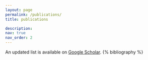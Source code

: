 ```yaml
---
layout: page
permalink: /publications/
title: publications

description:
nav: true
nav_order: 2
---
```


<!-- _pages/publications.md -->
<div class="publications">
An updated list is available on <a href="https://scholar.google.com/citations?user=OCTHQj4AAAAJ">Google Scholar</a>.
{% bibliography %}

</div>
